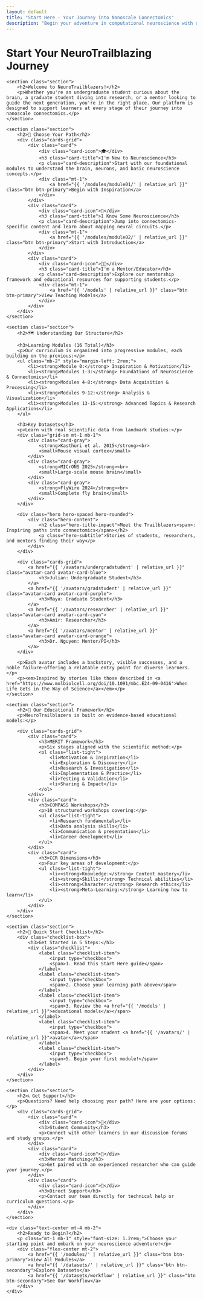 ```yaml
---
layout: default
title: "Start Here - Your Journey into Nanoscale Connectomics"
description: "Begin your adventure in computational neuroscience with our structured pathway through nanoscale connectomics research and discovery."
---
```


<div class="main-content">
    <div class="hero hero-spaced hero-rounded">
        <div class="hero-content">
            <h1>Start Your NeuroTrailblazing Journey</h1>
        </div>
    </div>

    <section class="section">
        <h2>Welcome to NeuroTrailblazers!</h2>
        <p>Whether you're an undergraduate student curious about the brain, a graduate student diving into research, or a mentor looking to guide the next generation, you're in the right place. Our platform is designed to support learners at every stage of their journey into nanoscale connectomics.</p>
    </section>

    <section class="section">
        <h2>🎯 Choose Your Path</h2>
        <div class="cards-grid">
            <div class="card">
                <div class="card-icon">🎓</div>
                <h3 class="card-title">I'm New to Neuroscience</h3>
                <p class="card-description">Start with our foundational modules to understand the brain, neurons, and basic neuroscience concepts.</p>
                <div class="mt-1">
                    <a href="{{ '/modules/module01/' | relative_url }}" class="btn btn-primary">Begin with Inspiration</a>
                </div>
            </div>
            <div class="card">
                <div class="card-icon">🔬</div>
                <h3 class="card-title">I Know Some Neuroscience</h3>
                <p class="card-description">Jump into connectomics-specific content and learn about mapping neural circuits.</p>
                <div class="mt-1">
                    <a href="{{ '/modules/module02/' | relative_url }}" class="btn btn-primary">Start with Introduction</a>
                </div>
            </div>
            <div class="card">
                <div class="card-icon">👨‍🏫</div>
                <h3 class="card-title">I'm a Mentor/Educator</h3>
                <p class="card-description">Explore our mentorship framework and educational resources for supporting students.</p>
                <div class="mt-1">
                    <a href="{{ '/models' | relative_url }}" class="btn btn-primary">View Teaching Models</a>
                </div>
            </div>
        </div>
    </section>

    <section class="section">
        <h2>🗺️ Understanding Our Structure</h2>
        
        <h3>Learning Modules (16 Total)</h3>
        <p>Our curriculum is organized into progressive modules, each building on the previous:</p>
        <ul class="mb-2" style="margin-left: 2rem;">
            <li><strong>Module 0:</strong> Inspiration & Motivation</li>
            <li><strong>Modules 1-3:</strong> Foundations of Neuroscience & Connectomics</li>
            <li><strong>Modules 4-8:</strong> Data Acquisition & Processing</li>
            <li><strong>Modules 9-12:</strong> Analysis & Visualization</li>
            <li><strong>Modules 13-15:</strong> Advanced Topics & Research Applications</li>
        </ul>

        <h3>Key Datasets</h3>
        <p>Learn with real scientific data from landmark studies:</p>
        <div class="grid-sm mt-1 mb-1">
            <div class="card-gray">
                <strong>Kasthuri et al. 2015</strong><br>
                <small>Mouse visual cortex</small>
            </div>
            <div class="card-gray">
                <strong>MICrONS 2025</strong><br>
                <small>Large-scale mouse brain</small>
            </div>
            <div class="card-gray">
                <strong>FlyWire 2024</strong><br>
                <small>Complete fly brain</small>
            </div>
        </div>

        <div class="hero hero-spaced hero-rounded">
            <div class="hero-content">
                <h2 class="hero-title-impact">Meet the Trailblazers<span>: Inspiring paths into connectomics</span></h2>
                <p class="hero-subtitle">Stories of students, researchers, and mentors finding their way</p>
            </div>
        </div>

        <div class="cards-grid">
            <a href="{{ '/avatars/undergradstudent' | relative_url }}" class="avatar-card avatar-card-blue">
                <h3>Julian: Undergraduate Student</h3>
            </a>
            <a href="{{ '/avatars/gradstudent' | relative_url }}" class="avatar-card avatar-card-purple">
                <h3>Maya: Graduate Student</h3>
            </a>
            <a href="{{ '/avatars/researcher' | relative_url }}" class="avatar-card avatar-card-cyan">
                <h3>Amir: Researcher</h3>
            </a>
            <a href="{{ '/avatars/mentor' | relative_url }}" class="avatar-card avatar-card-orange">
                <h3>Dr. Nguyen: Mentor/PI</h3>
            </a>
        </div>

        <p>Each avatar includes a backstory, visible successes, and a noble failure—offering a relatable entry point for diverse learners.</p>
        <p><em>Inspired by stories like those described in <a href="https://www.molbiolcell.org/doi/10.1091/mbc.E24-09-0416">When Life Gets in the Way of Science</a></em></p>
    </section>

    <section class="section">
        <h2>🎯 Our Educational Framework</h2>
        <p>NeuroTrailblazers is built on evidence-based educational models:</p>
        
        <div class="cards-grid">
            <div class="card">
                <h3>MERIT Framework</h3>
                <p>Six stages aligned with the scientific method:</p>
                <ol class="list-tight">
                    <li>Motivation & Inspiration</li>
                    <li>Exploration & Discovery</li>
                    <li>Research & Investigation</li>
                    <li>Implementation & Practice</li>
                    <li>Testing & Validation</li>
                    <li>Sharing & Impact</li>
                </ol>
            </div>
            <div class="card">
                <h3>COMPASS Workshops</h3>
                <p>10 structured workshops covering:</p>
                <ul class="list-tight">
                    <li>Research fundamentals</li>
                    <li>Data analysis skills</li>
                    <li>Communication & presentation</li>
                    <li>Career development</li>
                </ul>
            </div>
            <div class="card">
                <h3>CCR Dimensions</h3>
                <p>Four key areas of development:</p>
                <ul class="list-tight">
                    <li><strong>Knowledge:</strong> Content mastery</li>
                    <li><strong>Skills:</strong> Technical abilities</li>
                    <li><strong>Character:</strong> Research ethics</li>
                    <li><strong>Meta-Learning:</strong> Learning how to learn</li>
                </ul>
            </div>
        </div>
    </section>

    <section class="section">
        <h2>🚀 Quick Start Checklist</h2>
        <div class="checklist-box">
            <h3>Get Started in 5 Steps:</h3>
            <div class="checklist">
                <label class="checklist-item">
                    <input type="checkbox">
                    <span>1. Read this Start Here guide</span>
                </label>
                <label class="checklist-item">
                    <input type="checkbox">
                    <span>2. Choose your learning path above</span>
                </label>
                <label class="checklist-item">
                    <input type="checkbox">
                    <span>3. Review the <a href="{{ '/models' | relative_url }}">educational models</a></span>
                </label>
                <label class="checklist-item">
                    <input type="checkbox">
                    <span>4. Meet your student <a href="{{ '/avatars/' | relative_url }}">avatar</a></span>
                </label>
                <label class="checklist-item">
                    <input type="checkbox">
                    <span>5. Begin your first module!</span>
                </label>
            </div>
        </div>
    </section>

    <section class="section">
        <h2>📞 Get Support</h2>
        <p>Questions? Need help choosing your path? Here are your options:</p>
        <div class="cards-grid">
            <div class="card">
                <div class="card-icon">💬</div>
                <h3>Student Community</h3>
                <p>Connect with other learners in our discussion forums and study groups.</p>
            </div>
            <div class="card">
                <div class="card-icon">👥</div>
                <h3>Mentor Matching</h3>
                <p>Get paired with an experienced researcher who can guide your journey.</p>
            </div>
            <div class="card">
                <div class="card-icon">📧</div>
                <h3>Direct Support</h3>
                <p>Contact our team directly for technical help or curriculum questions.</p>
            </div>
        </div>
    </section>

    <div class="text-center mt-4 mb-2">
        <h2>Ready to Begin?</h2>
        <p class="mt-1 mb-1" style="font-size: 1.2rem;">Choose your starting point and embark on your neuroscience adventure!</p>
        <div class="flex-center mt-2">
            <a href="{{ '/modules/' | relative_url }}" class="btn btn-primary">View All Modules</a>
            <a href="{{ '/datasets/' | relative_url }}" class="btn btn-secondary">Explore Datasets</a>
            <a href="{{ '/datasets/workflow' | relative_url }}" class="btn btn-secondary">See Our Workflow</a>
        </div>
    </div>
</div>

